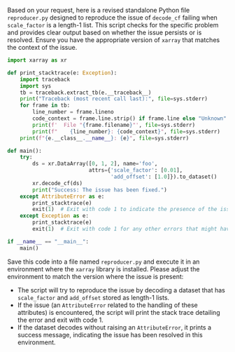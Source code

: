 Based on your request, here is a revised standalone Python file `reproducer.py` designed to reproduce the issue of `decode_cf` failing when `scale_factor` is a length-1 list. This script checks for the specific problem and provides clear output based on whether the issue persists or is resolved. Ensure you have the appropriate version of `xarray` that matches the context of the issue.

```python
import xarray as xr

def print_stacktrace(e: Exception):
    import traceback
    import sys
    tb = traceback.extract_tb(e.__traceback__)
    print("Traceback (most recent call last):", file=sys.stderr)
    for frame in tb:
        line_number = frame.lineno
        code_context = frame.line.strip() if frame.line else "Unknown"
        print(f'  File "{frame.filename}"', file=sys.stderr)
        print(f"    {line_number}: {code_context}", file=sys.stderr)
    print(f"{e.__class__.__name__}: {e}", file=sys.stderr)

def main():
    try:
        ds = xr.DataArray([0, 1, 2], name='foo',
                          attrs={'scale_factor': [0.01],
                                 'add_offset': [1.0]}).to_dataset()
        xr.decode_cf(ds)
        print("Success: The issue has been fixed.")
    except AttributeError as e:
        print_stacktrace(e)
        exit(1)  # Exit with code 1 to indicate the presence of the issue.
    except Exception as e:
        print_stacktrace(e)
        exit(1)  # Exit with code 1 for any other errors that might have occurred.

if __name__ == "__main__":
    main()
```

Save this code into a file named `reproducer.py` and execute it in an environment where the `xarray` library is installed. Please adjust the environment to match the version where the issue is present:

- The script will try to reproduce the issue by decoding a dataset that has `scale_factor` and `add_offset` stored as length-1 lists.
- If the issue (an `AttributeError` related to the handling of these attributes) is encountered, the script will print the stack trace detailing the error and exit with code 1.
- If the dataset decodes without raising an `AttributeError`, it prints a success message, indicating the issue has been resolved in this environment.